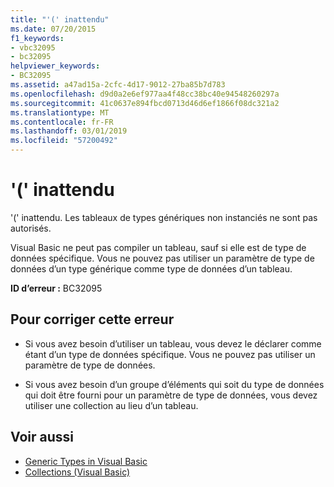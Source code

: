 ```yaml
---
title: "'(' inattendu"
ms.date: 07/20/2015
f1_keywords:
- vbc32095
- bc32095
helpviewer_keywords:
- BC32095
ms.assetid: a47ad15a-2cfc-4d17-9012-27ba85b7d783
ms.openlocfilehash: d9d0a2e6ef977aa4f48cc38bc40e94548260297a
ms.sourcegitcommit: 41c0637e894fbcd0713d46d6ef1866f08dc321a2
ms.translationtype: MT
ms.contentlocale: fr-FR
ms.lasthandoff: 03/01/2019
ms.locfileid: "57200492"
---
```

# <a name="-unexpected"></a>'(' inattendu
'(' inattendu. Les tableaux de types génériques non instanciés ne sont pas autorisés.  
  
 Visual Basic ne peut pas compiler un tableau, sauf si elle est de type de données spécifique. Vous ne pouvez pas utiliser un paramètre de type de données d’un type générique comme type de données d’un tableau.  
  
 **ID d’erreur :** BC32095  
  
## <a name="to-correct-this-error"></a>Pour corriger cette erreur  
  
-   Si vous avez besoin d’utiliser un tableau, vous devez le déclarer comme étant d’un type de données spécifique. Vous ne pouvez pas utiliser un paramètre de type de données.  
  
-   Si vous avez besoin d’un groupe d’éléments qui soit du type de données qui doit être fourni pour un paramètre de type de données, vous devez utiliser une collection au lieu d’un tableau.  
  
## <a name="see-also"></a>Voir aussi
- [Generic Types in Visual Basic](../../visual-basic/programming-guide/language-features/data-types/generic-types.md)
- [Collections (Visual Basic)](~/docs/visual-basic/programming-guide/concepts/collections.md)
